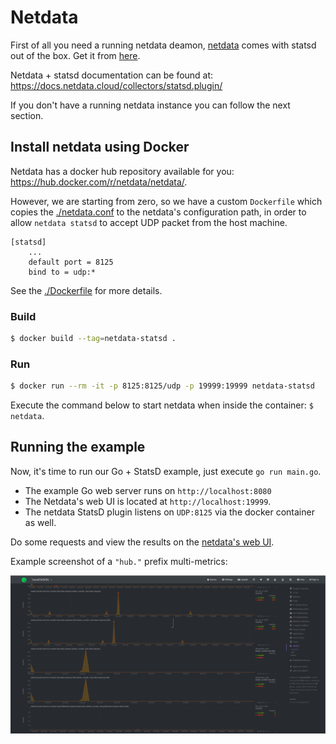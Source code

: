 # Netdata

First of all you need a running netdata deamon, [netdata](https://github.com/netdata/netdata) comes with statsd out of the box. Get it from [here](https://docs.netdata.cloud/packaging/installer/).

Netdata + statsd documentation can be found at: https://docs.netdata.cloud/collectors/statsd.plugin/

If you don't have a running netdata instance you can follow the next section.

## Install netdata using Docker

Netdata has a docker hub repository available for you: https://hub.docker.com/r/netdata/netdata/.

However, we are starting from zero, so we have a custom `Dockerfile` which copies the [./netdata.conf](netdata.conf) to the netdata's configuration path, in order to allow `netdata statsd` to accept UDP packet from the host machine.

```
[statsd]
    ...
    default port = 8125
    bind to = udp:*
```

See the [./Dockerfile](Dockerfile) for more details.

### Build

```sh
$ docker build --tag=netdata-statsd .
```

### Run

```sh
$ docker run --rm -it -p 8125:8125/udp -p 19999:19999 netdata-statsd
```

Execute the command below to start netdata when inside the container: `$ netdata`.

## Running the example

Now, it's time to run our Go + StatsD example, just execute `go run main.go`.

- The example Go web server runs on `http://localhost:8080`
- The Netdata's web UI is located at `http://localhost:19999`.
- The netdata StatsD plugin listens on `UDP:8125` via the docker container as well.

Do some requests and view the results on the [netdata's web UI](http://localhost:19999/#menu_statsd_submenu_counters;theme=slate;help=true).

Example screenshot of a `"hub."` prefix multi-metrics:

![](screenshot.png)